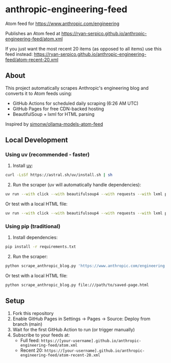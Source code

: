 # anthropic-engineering-feed

Atom feed for <https://www.anthropic.com/engineering>

Publishes an Atom feed at https://ryan-serpico.github.io/anthropic-engineering-feed/atom.xml

If you just want the most recent 20 items (as opposed to all items) use this feed instead: https://ryan-serpico.github.io/anthropic-engineering-feed/atom-recent-20.xml

## About

This project automatically scrapes Anthropic's engineering blog and converts it to Atom feeds using:

- GitHub Actions for scheduled daily scraping (6:26 AM UTC)
- GitHub Pages for free CDN-backed hosting
- BeautifulSoup + lxml for HTML parsing

Inspired by [simonw/ollama-models-atom-feed](https://github.com/simonw/ollama-models-atom-feed)

## Local Development

### Using uv (recommended - faster)

1. Install [uv](https://docs.astral.sh/uv/):

```bash
curl -LsSf https://astral.sh/uv/install.sh | sh
```

2. Run the scraper (uv will automatically handle dependencies):

```bash
uv run --with click --with beautifulsoup4 --with requests --with lxml python scrape_anthropic_blog.py 'https://www.anthropic.com/engineering'
```

Or test with a local HTML file:

```bash
uv run --with click --with beautifulsoup4 --with requests --with lxml python scrape_anthropic_blog.py file:///path/to/saved-page.html
```

### Using pip (traditional)

1. Install dependencies:

```bash
pip install -r requirements.txt
```

2. Run the scraper:

```bash
python scrape_anthropic_blog.py 'https://www.anthropic.com/engineering'
```

Or test with a local HTML file:

```bash
python scrape_anthropic_blog.py file:///path/to/saved-page.html
```

## Setup

1. Fork this repository
2. Enable GitHub Pages in Settings → Pages → Source: Deploy from branch (main)
3. Wait for the first GitHub Action to run (or trigger manually)
4. Subscribe to your feeds at:
   - Full feed: `https://[your-username].github.io/anthropic-engineering-feed/atom.xml`
   - Recent 20: `https://[your-username].github.io/anthropic-engineering-feed/atom-recent-20.xml`
